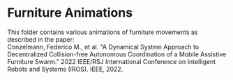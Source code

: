 # Furniture Animations
This folder contains various animations of furniture movements as described in the paper:   
Conzelmann, Federico M., et al. "A Dynamical System Approach to Decentralized Collision-free Autonomous Coordination of a Mobile Assistive Furniture Swarm." 2022 IEEE/RSJ International Conference on Intelligent Robots and Systems (IROS). IEEE, 2022.
